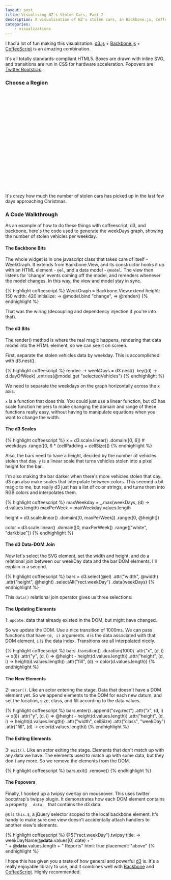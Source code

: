 ```yaml
---
layout: post
title: Visualising NZ's Stolen Cars, Part 2
description: A visualisation of NZ's stolen cars, in Backbone.js, Coffeescript, and d3.js.
categories:
    - visualizations
---
```


I had a lot of fun making this visualization. [d3.js][d3] +
[Backbone.js][backbone] + [CoffeeScript][coffee] is an amazing combination.

It's all totally standards-compliant HTML5. Boxes are drawn with inline SVG,
and transitions are run in CSS for hardware acceleration. Popovers are 
[Twitter Bootstrap][bootstrap].

<div id='stolenvehiclespt2'>
  <h3>Choose a Region</h3>
  <div id='regionChooser'> </div>
  <h3 id='regionTitle'> </h3>
  <div>
    <svg id='weekGraph'> </svg>
  </div>
  <div>
    <svg id='daysGraph'> </svg>
  </div>
</div>

It's crazy how much the number of stolen cars has picked up in the last few
days approaching Christmas.

### A Code Walkthrough

As an example of how to do these things with coffeescript, d3, and backbone,
here's the code used to generate the weekDays graph, showing the number of
stolen vehicles per weekday.

#### The Backbone Bits

The whole widget is in one javascript class that takes care of itself -
WeekGraph. It extends from Backbone.View, and its constructor hooks it up with
an HTML element - `@el`, and a data model - `@model`. The view then listens for
'change' events coming off the model, and rerenders whenever the model changes.
In this way, the view and model stay in sync.

{% highlight coffeescript %}
WeekGraph = Backbone.View.extend
  height: 150
  width: 420
  initialize: ->
    @model.bind "change", => @render()
{% endhighlight %}

That was the wiring (decoupling and dependency injection if you're into that).

#### The d3 Bits

The render() method is where the real magic happens, rendering that data model
into the HTML element, so we can see it on screen.

First, separate the stolen vehicles data by weekday. This is accomplished with
d3.nest().

{% highlight coffeescript %}
  render: ->
    weekDays = d3.nest()
      .key((d) -> d.dayOfWeek)
      .entries(@model.get "selectedVehicles")
{% endhighlight %}
    
We need to separate the weekdays on the graph horizontally across the x axis.

`x` is a function that does this. You could just use a linear function, but d3
has scale function helpers to make changing the domain and range of these
functions really easy, without having to manipulate equations when you want to
change the width.

#### The d3 Scales

{% highlight coffeescript %}
x = d3.scale.linear()
    .domain([0, 6]) # weekdays
    .range([0, 6 * (cellPadding + cellSize)])
{% endhighlight %}

Also, the bars need to have a height, decided by the number of vehicles stolen
that day. `y` is a linear scale that turns vehicles stolen into a pixel height
for the bar.

I'm also making the bar darker when there's more vehicles stolen that day. d3
can also make scales that interpolate between colors. This seemed a bit magic
to me, but really d3 just has a list of color strings, and turns them into RGB
colors and interpolates them.

{% highlight coffeescript %}
maxWeekday = _.max(weekDays, (d) -> d.values.length)
maxPerWeek = maxWeekday.values.length

height = d3.scale.linear()
    .domain([0, maxPerWeek])
    .range([0, @height])

color = d3.scale.linear()
    .domain([0, maxPerWeek])
    .range(["white", "darkblue"])
{% endhighlight %}

#### The d3 Data-DOM Join

Now let's select the SVG element, set the width and height, and do a relational
join between our weekDay data and the bar DOM elements. I'll explain in a second.

{% highlight coffeescript %}
bars = d3.select(@el)
    .attr("width", @width)
    .attr("height", @height)
    .selectAll("rect.weekDay")
    .data(weekDays)
{% endhighlight %}

This `data()` relational join operator gives us three selections:

#### The Updating Elements

1: `update`. data that already existed in the DOM, but might have changed.

So we update the DOM. Use a nice transition of 1000ms. We can pass functions
that have `(d, i)` arguments. `d` is the data associated with that DOM element,
`i` is the data index. Transitions are all interpolated nicely.

{% highlight coffeescript %}
bars
    .transition()
    .duration(1000)
    .attr("x", (d, i) -> x(i))
    .attr("y", (d, i) => @height - height(d.values.length))
    .attr("height", (d, i) -> height(d.values.length))
    .attr("fill", (d) -> color(d.values.length))
{% endhighlight %}

#### The New Elements

2: `enter()`. Like an actor entering the stage. Data that doesn't have a DOM
element yet. So we append elements to the DOM for each new datum, and set the
location, size, class, and fill according to the data values.

{% highlight coffeescript %}
bars.enter()
    .append("svg:rect")
    .attr("x", (d, i) -> x(i))
    .attr("y", (d, i) => @height - height(d.values.length))
    .attr("height", (d, i) -> height(d.values.length))
    .attr("width", cellSize)
    .attr("class", "weekDay")
    .attr("fill", (d) -> color(d.values.length))
{% endhighlight %}

#### The Exiting Elements

3: `exit()`. Like an actor exiting the stage. Elements that don't match up with
any data we have. The elements used to match up with some data, but they don't
any more. So we remove the elements from the DOM.

{% highlight coffeescript %}
bars.exit()
    .remove()
{% endhighlight %}

#### The Popovers

Finally, I hooked up a twipsy overlay on mouseover. This uses twitter
bootstrap's twipsy plugin. It demonstrates how each DOM element contains a
property `__data__` that contains the d3 data.

`@$` is `this.$`, a jQuery selector scoped to the local backbone element. It's
handy to make sure one view doesn't accidentally attach handlers to another
view's elements.

{% highlight coffeescript %}
    @$("rect.weekDay").twipsy
      title: ->
        weekDayName(@__data__.values[0].date) + "<br>" +
        @__data__.values.length + " Reports"
      html: true
      placement: "above"
{% endhighlight %}

I hope this has given you a taste of how general and powerful [d3][d3] is. It's
a really enjoyable library to use, and it combines well with
[Backbone][backbone] and [CoffeeScript][coffee]. Highly recommended.

<style>
    #stolenvehiclespt2 .highlight {
      stroke: blue;
    }
    #stolenvehiclespt2 label {
      display: inline-block;
    }
    .carBox {
        width: 7px;
        height: 12px;
        display: inline-block;
        border: 1px solid black;
        line-height: 6px;
        margin: 1px;
    }
    #stolenvehiclespt2 .regionBox {
      height: 1em;
      display: inline-block;
    }
    /* nicked from bootstrap */
    .twipsy {
      display: block;
      position: absolute;
      visibility: visible;
      padding: 5px;
      font-size: 15px;
      z-index: 1000;
      filter: alpha(opacity=80);
      -khtml-opacity: 0.8;
      -moz-opacity: 0.8;
      opacity: 0.8;
    }
    .twipsy.above .twipsy-arrow {
      bottom: 0;
      left: 50%;
      margin-left: -5px;
      border-left: 5px solid transparent;
      border-right: 5px solid transparent;
      border-top: 5px solid #000000;
    }
    .twipsy.left .twipsy-arrow {
      top: 50%;
      right: 0;
      margin-top: -5px;
      border-top: 5px solid transparent;
      border-bottom: 5px solid transparent;
      border-left: 5px solid #000000;
    }
    .twipsy.below .twipsy-arrow {
      top: 0;
      left: 50%;
      margin-left: -5px;
      border-left: 5px solid transparent;
      border-right: 5px solid transparent;
      border-bottom: 5px solid #000000;
    }
    .twipsy.right .twipsy-arrow {
      top: 50%;
      left: 0;
      margin-top: -5px;
      border-top: 5px solid transparent;
      border-bottom: 5px solid transparent;
      border-right: 5px solid #000000;
    }
    .twipsy-inner {
      padding: 3px 8px;
      background-color: #000000;
      color: white;
      text-align: center;
      max-width: 200px;
      text-decoration: none;
      -webkit-border-radius: 4px;
      -moz-border-radius: 4px;
      border-radius: 4px;
    }
    .twipsy-arrow {
      position: absolute;
      width: 0;
      height: 0;
    }
    .popover {
      position: absolute;
      top: 0;
      left: 0;
      z-index: 1000;
      padding: 5px;
      display: none;
    }
    .popover.above .arrow {
      bottom: 0;
      left: 50%;
      margin-left: -5px;
      border-left: 5px solid transparent;
      border-right: 5px solid transparent;
      border-top: 5px solid #000000;
    }
    .popover.right .arrow {
      top: 50%;
      left: 0;
      margin-top: -5px;
      border-top: 5px solid transparent;
      border-bottom: 5px solid transparent;
      border-right: 5px solid #000000;
    }
    .popover.below .arrow {
      top: 0;
      left: 50%;
      margin-left: -5px;
      border-left: 5px solid transparent;
      border-right: 5px solid transparent;
      border-bottom: 5px solid #000000;
    }
    .popover.left .arrow {
      top: 50%;
      right: 0;
      margin-top: -5px;
      border-top: 5px solid transparent;
      border-bottom: 5px solid transparent;
      border-left: 5px solid #000000;
    }
    .popover .arrow {
      position: absolute;
      width: 0;
      height: 0;
    }
    .popover .inner {
      background: #000000;
      background: rgba(0, 0, 0, 0.8);
      padding: 3px;
      overflow: hidden;
      width: 280px;
      -webkit-border-radius: 6px;
      -moz-border-radius: 6px;
      border-radius: 6px;
      -webkit-box-shadow: 0 3px 7px rgba(0, 0, 0, 0.3);
      -moz-box-shadow: 0 3px 7px rgba(0, 0, 0, 0.3);
      box-shadow: 0 3px 7px rgba(0, 0, 0, 0.3);
    }
    .popover .title {
      background-color: #f5f5f5;
      padding: 9px 15px;
      line-height: 1;
      -webkit-border-radius: 3px 3px 0 0;
      -moz-border-radius: 3px 3px 0 0;
      border-radius: 3px 3px 0 0;
      border-bottom: 1px solid #eee;
    }
    .popover .content {
      background-color: #ffffff;
      padding: 14px;
      -webkit-border-radius: 0 0 3px 3px;
      -moz-border-radius: 0 0 3px 3px;
      border-radius: 0 0 3px 3px;
      -webkit-background-clip: padding-box;
      -moz-background-clip: padding-box;
      background-clip: padding-box;
    }
    .popover .content p, .popover .content ul, .popover .content ol {
      margin-bottom: 0;
    }
    .fade {
      -webkit-transition: opacity 0.15s linear;
      -moz-transition: opacity 0.15s linear;
      -ms-transition: opacity 0.15s linear;
      -o-transition: opacity 0.15s linear;
      transition: opacity 0.15s linear;
      opacity: 0;
    }
    .fade.in {
      opacity: 1;
    }
</style>
<script src="/assets/javascripts/jquery-1.7.min.js"> </script>
<script src="/stolen-vehicles-pt2/all.js"> </script>

[d3]: https://mbostock.github.com/d3/
[coffee]: https://jashkenas.github.com/coffee-script/
[backbone]: https://documentcloud.github.com/backbone/
[bootstrap]: https://twitter.github.com/bootstrap/
